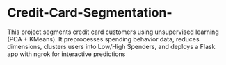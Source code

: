# Credit-Card-Segmentation-
This project segments credit card customers using unsupervised learning (PCA + KMeans). It preprocesses spending behavior data, reduces dimensions, clusters users into Low/High Spenders, and deploys a Flask app with ngrok for interactive predictions
